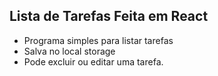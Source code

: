## Lista de Tarefas Feita em React

- Programa simples para listar tarefas
- Salva no local storage
- Pode excluir ou editar uma tarefa.

